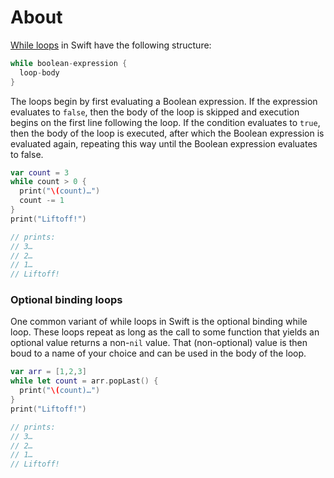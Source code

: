 # About

[While loops][while-loops] in Swift have the following structure:

```swift
while boolean-expression {
  loop-body
}
```

The loops begin by first evaluating a Boolean expression. If the expression evaluates to `false`, then the body of the loop is skipped and execution begins on the first line following the loop. If the condition evaluates to `true`, then the body of the loop is executed, after which the Boolean expression is evaluated again, repeating this way until the Boolean expression evaluates to false.

```swift
var count = 3
while count > 0 {
  print("\(count)…")
  count -= 1
}
print("Liftoff!")

// prints:
// 3…
// 2…
// 1…
// Liftoff!
```

### Optional binding loops

One common variant of while loops in Swift is the optional binding while loop. These loops repeat as long as the call to some function that yields an optional value returns a non-`nil` value. That (non-optional) value is then boud to a name of your choice and can be used in the body of the loop.

```swift
var arr = [1,2,3]
while let count = arr.popLast() {
  print("\(count)…")
}
print("Liftoff!")

// prints:
// 3…
// 2…
// 1…
// Liftoff!
```

[while-loops]: https://docs.swift.org/swift-book/LanguageGuide/ControlFlow.html#ID124
